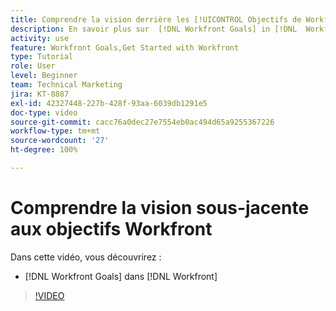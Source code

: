 ```yaml
---
title: Comprendre la vision derrière les [!UICONTROL Objectifs de Workfront]
description: En savoir plus sur  [!DNL Workfront Goals] in [!DNL  Workfront]  par l’équipe produit.
activity: use
feature: Workfront Goals,Get Started with Workfront
type: Tutorial
role: User
level: Beginner
team: Technical Marketing
jira: KT-8887
exl-id: 42327448-227b-428f-93aa-6039db1291e5
doc-type: video
source-git-commit: cacc76a0dec27e7554eb0ac494d65a9255367226
workflow-type: tm+mt
source-wordcount: '27'
ht-degree: 100%

---
```


# Comprendre la vision sous-jacente aux objectifs Workfront

Dans cette vidéo, vous découvrirez :

* [!DNL Workfront Goals] dans [!DNL  Workfront]

>[!VIDEO](https://video.tv.adobe.com/v/335181/?quality=12&learn=on)
